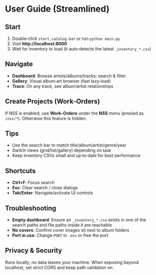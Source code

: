# User Guide (Streamlined)

## Start
1) Double‑click `start_catalog.bat` or run `python main.py`
2) Visit **http://localhost:8000**
3) Wait for inventory to load (it auto‑detects the latest `_inventory_*.csv`)

## Navigate
- **Dashboard**: Browse artists/albums/tracks; search & filter
- **Gallery**: Visual album‑art browser (fast lazy‑load)
- **Trace**: On any track, see album/artist relationships

## Create Projects (Work‑Orders)
If NSS is enabled, use **Work‑Orders** under the **NSS** menu (proxied as `/nss/*`). Otherwise this feature is hidden.

## Tips
- Use the search bar to match title/album/artist/genre/year
- Switch views (grid/list/gallery) depending on task
- Keep inventory CSVs small and up‑to‑date for best performance

## Shortcuts
- **Ctrl+F**: Focus search
- **Esc**: Clear search / close dialogs
- **Tab/Enter**: Navigate/activate UI controls

## Troubleshooting
- **Empty dashboard**: Ensure an `_inventory_*.csv` exists in one of the search paths and file paths inside it are reachable
- **No covers**: Confirm cover images sit next to album folders
- **Port in use**: Change `PORT` in `.env` or free the port

## Privacy & Security
Runs locally; no data leaves your machine. When exposing beyond localhost, set strict CORS and keep path validation on.